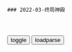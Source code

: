 ```tip
### 2022-03-终局神殿
```

<table id="tbc" style="white-space:pre-wrap">
</table>
<button onclick="toggleb()">toggle</button>
<button onclick="loadparse()">loadparse</button>
<br>
<!-- 🌸<br>🍅-　-🍑<hr>🍀 -->
<pre>
<textarea rows="30" cols="100" style="display: none" id="tar">

[LowPower-Raws] Fate Grand Order -終局特異点 冠位時間神殿ソロモン- - MOVIE (BD 1080P x264 FLACx3).ass

看不下去那个王的残忍
看不下去目睹了众多的悲剧
却毫无作为  只是一味地展露微笑的…
这个恶魔
存在着一个把握了这个世界的一切
却完全没有任何作为的王
只会永远笑着的王

作为你的主治医生  我要告诉你一个事实
你的生命活动即将到达极限
这是一开始就已经注定的事
你很快就将死去  这和你自己的意志无关
不甘心吗？还是悲伤？会不会感到空虚？

让我们阻业人理烧却  展现人类的价值
亲手夺回我们的未来

晚年的他既不是魔术王  也没有神的奇迹了
据说所罗门王自己放弃了奇迹
以人类国王的身份结束了自己的一生

这就是罗玛尼·阿其曼度过的这十年
根本是连1分钟休息都不可得的自由地狱

吾名为魔神佛劳洛斯
七十二柱魔神之一  掌控信息者！

就算所有生命都会瞬间烧尽
依然仰望天空坚  定地认为不会将结局交到任何人手上

来到这个领域  千人难敌  万夫不当的英灵们！
尽管大家可能是水火不容的死敌
可能来自绝对不会有交集的时代
但现在就让我们并肩作战！

迦勒底的司令官难道是个睁眼瞎吗

不是以毁灭人类为目的  而是将人类当成燃料使用…

然后我就到达了这至高的宝座
如果没人能克服死  那就由我来克服
你们就在我身旁走向那悲惨的死亡吧
在我的伟业成就之前

这颗行星就是个错误

哪怕只有一个也好  我希望能有人类知音

人生
并不是在那个人活着的时候  就会展现出价值的

我本来是为了稍微回报一下前辈给予我的东西
才掩饰着心中的软弱一路旅行至今
但走到现在这一步  我也体会到了我的人生是有意义的
在最后一刻  我就会知道我真正的愿望

抵御着能贯穿行星的热量时  她不由得想起了
过去的旅途  以及今后的旅途
有着自己的过去  以及没有了自己的未来梦想
她对在那一天  握起自己那双手的「某人」的感谢之情
就是如此地强烈

哪怕那只是多么不值一提  多么微不足道的契机
只有在你的身前  才会奋不顾身地站起

她既不是勇敢的战士  也不是故事的主人公
只是个普普通通的女孩子罢了

生命必有终结  是一场积累苦痛的巡礼
但它绝不是一篇死亡与断绝的故事

盖提亚  为守护人类而编写
却又选择掠夺人类未来的魔术式啊

诀别之时已至以此舍弃世界

神啊  我将您赐予的恩惠返还
全能对人类来说太遥远了
我只需要做人类力所能及的工作就好

有人凭借有限的生命  直面死亡与断绝
有人明知终结不可避免  还是不断重复着相识与离别
那是无限光辉  犹如繁星闪耀的刹那旅途
这便是
爱与希望的故事

灵长的时代确立至令已有数千年
神话时代结束  经过公元  人类成为了地球上最繁荣的物种

我们正是确定星球的未来  于星球上镌刻碑文之人

居然还有个冠绝全人类的愚者出现！

真是不可思议
明明有着同样的视角  坐在同样的宝座上
度过了同样的时光
但我和你却得出了完全相反的结论

这简直是无可救药的愚蠢
却又是没有必要纠正的顽强啊

盖提亚  不知爱为何物的兽
只会吞噬哀叹  以虚无为目标的人类恶
真是讽刺  人类恶恰恰就是人类爱
反抗你的  正是那期望着更美好未来的精神啊

没错  我们的旅程还在继续  暂定目标是在地平线的尽头
等这个目标实现了  那就继续  走向更远的地方前进
这是我们的…
不  是人类的基本原则啊

对未来的不安与哀伤  都不过是希望的另一面
所以肯定还有更多的冒险在等着我们

有些邪恶不需刀刃相加也能击败
有些答案正因没有流血才能得到

善意基本上都是一厢情愿的啦

</textarea>
</pre>
<!-- 🍀<br>🍑-　-🍅<hr>🌸 -->

```note
```

<link
  rel="stylesheet"
  href="https://cdn.jsdelivr.net/npm/@fancyapps/ui/dist/fancybox.css"
/>
<script src="https://cdn.jsdelivr.net/npm/@fancyapps/ui@4.0/dist/fancybox.umd.js"></script>

<script type="text/javascript">

var __urlRegex = /(\b(https?|ftp|file):\/\/[-A-Z0-9+&@#\/%?=~_|!:,.;]*[-A-Z0-9+&@#\/%=~_|])/ig;
var __imgRegex = /\.(?:jpe?g|gif|png|webp)$/i;

loadparse();

function parseURL($string){

    var exp = __urlRegex;
    return $string.replace(exp,function(match){
            __imgRegex.lastIndex=0;
            if(__imgRegex.test(match)){
                return '<a data-fancybox="gallery" href="' + match.replace("/p=700", "")
                 + '"><img src="' + match.replace("/p=700", "/p=160x200")+'" width="64"></a>';
            }
            else{
                return '<a href="' + match + '" target="_blank">' + match + '</a>';
            }
        }
    );
}

function loadparse() {
  tbc.innerHTML = parseURL(tar.value);
}

function toggleb() {
  var x = document.getElementById("tar");
  if (x.style.display === "none") {
    x.style.display = "";
  } else {
    x.style.display = "none";
  }
}

</script>
